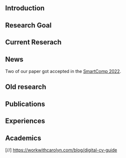 ## Introduction

## Research Goal

## Current Reserach

## News
Two of our paper got accepted in the [SmartComp 2022](https://mxahan.github.io/blog/).

## Old research

## Publications

## Experiences

## Academics


[//] https://workwithcarolyn.com/blog/digital-cv-guide

